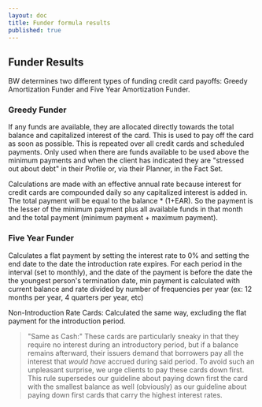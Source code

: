 ```yaml
---
layout: doc
title: Funder formula results
published: true
---
```


## Funder Results

BW determines two different types of funding credit card payoffs: Greedy Amortization Funder and Five Year Amortization Funder.

### Greedy Funder
 
If any funds are available, they are allocated directly towards the total balance and capitalized interest of the card. This is used to pay off the card as soon as possible. This is repeated over all credit cards and scheduled payments. Only used when there are funds available to be used above the minimum payments and when the client has indicated they are "stressed out about debt" in their Profile or, via their Planner, in the Fact Set.
 
Calculations are made with an effective annual rate because interest for credit cards are compounded daily so any capitalized interest is added in. The total payment will be equal to the balance * (1+EAR).  So the payment is the lesser of the minimum payment plus all available funds in that month and the total payment (minimum payment + maximum payment).

### Five Year Funder

Calculates a flat payment by setting the interest rate to 0% and setting the end date to the date the introduction rate expires. For each period in the interval (set to monthly), and the date of the payment is before the date the the youngest person's termination date, min payment is calculated with current balance and rate divided by number of frequencies per year (ex: 12 months per year, 4 quarters per year, etc)

Non-Introduction Rate Cards: Calculated the same way, excluding the flat payment for the introduction period.
 
> "Same as Cash:" These cards are particularly sneaky in that they require no interest during an introductory period, but if a balance remains afterward, their issuers demand that borrowers pay all the interest that *would have* accrued during said period. To avoid such an unpleasant surprise, we urge clients to pay these cards down first. This rule supersedes our guideline about paying down first the card with the smallest balance as well (obviously) as our guideline about paying down first cards that carry the highest interest rates.
 
 
